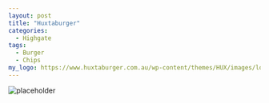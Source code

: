 ```yaml
---
layout: post
title: "Huxtaburger"
categories:
  - Highgate
tags:
  - Burger
  - Chips
my_logo: https://www.huxtaburger.com.au/wp-content/themes/HUX/images/logo.png
---
```



![placeholder](https://www.huxtaburger.com.au/wp-content/themes/HUX/images/logo.png "Large example image")